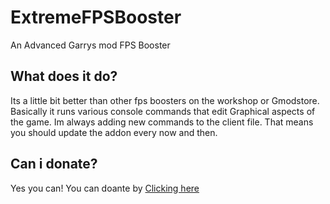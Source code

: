 # ExtremeFPSBooster
An Advanced Garrys mod FPS Booster

## What does it do?

Its a little bit better than other fps boosters on the workshop or Gmodstore.
Basically it runs various console commands that edit Graphical aspects of the game.
Im always adding new commands to the client file. That means you should update the addon every now and then.

## Can i donate?

Yes you can! You can doante by [Clicking here](https://www.paypal.com/cgi-bin/webscr?cmd=_s-xclick&hosted_button_id=M7K22S4VCW47C)
